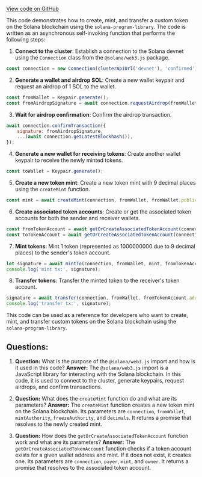 [View code on GitHub](https://github.com/solana-labs/solana-program-library/token/js/examples/createMintAndTransferTokens.ts)

This code demonstrates how to create, mint, and transfer a custom token on the Solana blockchain using the `solana-program-library`. The code is written as an asynchronous self-invoking function that performs the following steps:

1. **Connect to the cluster**: Establish a connection to the Solana devnet using the `Connection` class from the `@solana/web3.js` package.

```javascript
const connection = new Connection(clusterApiUrl('devnet'), 'confirmed');
```

2. **Generate a wallet and airdrop SOL**: Create a new wallet keypair and request an airdrop of 1 SOL to the wallet.

```javascript
const fromWallet = Keypair.generate();
const fromAirdropSignature = await connection.requestAirdrop(fromWallet.publicKey, LAMPORTS_PER_SOL);
```

3. **Wait for airdrop confirmation**: Confirm the airdrop transaction.

```javascript
await connection.confirmTransaction({
    signature: fromAirdropSignature,
    ...(await connection.getLatestBlockhash()),
});
```

4. **Generate a new wallet for receiving tokens**: Create another wallet keypair to receive the newly minted tokens.

```javascript
const toWallet = Keypair.generate();
```

5. **Create a new token mint**: Create a new token mint with 9 decimal places using the `createMint` function.

```javascript
const mint = await createMint(connection, fromWallet, fromWallet.publicKey, null, 9);
```

6. **Create associated token accounts**: Create or get the associated token accounts for both the sender and receiver wallets.

```javascript
const fromTokenAccount = await getOrCreateAssociatedTokenAccount(connection, fromWallet, mint, fromWallet.publicKey);
const toTokenAccount = await getOrCreateAssociatedTokenAccount(connection, fromWallet, mint, toWallet.publicKey);
```

7. **Mint tokens**: Mint 1 token (represented as 1000000000 due to 9 decimal places) to the sender's token account.

```javascript
let signature = await mintTo(connection, fromWallet, mint, fromTokenAccount.address, fromWallet.publicKey, 1000000000, []);
console.log('mint tx:', signature);
```

8. **Transfer tokens**: Transfer the minted token to the receiver's token account.

```javascript
signature = await transfer(connection, fromWallet, fromTokenAccount.address, toTokenAccount.address, fromWallet.publicKey, 1000000000, []);
console.log('transfer tx:', signature);
```

This code can be used as a reference for developers who want to create, mint, and transfer custom tokens on the Solana blockchain using the `solana-program-library`.
## Questions: 
 1. **Question:** What is the purpose of the `@solana/web3.js` import and how is it used in this code?
   **Answer:** The `@solana/web3.js` import is a JavaScript library for interacting with the Solana blockchain. In this code, it is used to connect to the cluster, generate keypairs, request airdrops, and confirm transactions.

2. **Question:** What does the `createMint` function do and what are its parameters?
   **Answer:** The `createMint` function creates a new token mint on the Solana blockchain. Its parameters are `connection`, `fromWallet`, `mintAuthority`, `freezeAuthority`, and `decimals`. It returns a promise that resolves to the newly created mint.

3. **Question:** How does the `getOrCreateAssociatedTokenAccount` function work and what are its parameters?
   **Answer:** The `getOrCreateAssociatedTokenAccount` function checks if a token account exists for a given wallet address and mint. If it does not exist, it creates one. Its parameters are `connection`, `payer`, `mint`, and `owner`. It returns a promise that resolves to the associated token account.